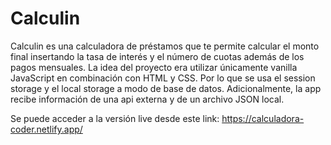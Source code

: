 # Calculin 

Calculin es una calculadora de préstamos que te permite calcular el monto final insertando la tasa de interés y el número de cuotas además de los pagos mensuales. La idea del proyecto era utilizar únicamente vanilla JavaScript en combinación con HTML y CSS. Por lo que se usa el session storage y el local storage a modo de base de datos. Adicionalmente, la app recibe información de una api externa y de un archivo JSON local.

Se puede acceder a la versión live desde este link: https://calculadora-coder.netlify.app/

